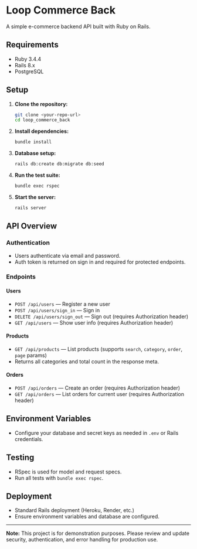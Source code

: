# Loop Commerce Back

A simple e-commerce backend API built with Ruby on Rails.

## Requirements

- Ruby 3.4.4
- Rails 8.x
- PostgreSQL

## Setup

1. **Clone the repository:**
   ```sh
   git clone <your-repo-url>
   cd loop_commerce_back
   ```

2. **Install dependencies:**
   ```sh
   bundle install
   ```

3. **Database setup:**
   ```sh
   rails db:create db:migrate db:seed
   ```

4. **Run the test suite:**
   ```sh
   bundle exec rspec
   ```

5. **Start the server:**
   ```sh
   rails server
   ```

## API Overview

### Authentication

- Users authenticate via email and password.
- Auth token is returned on sign in and required for protected endpoints.

### Endpoints

#### Users

- `POST /api/users` — Register a new user
- `POST /api/users/sign_in` — Sign in
- `DELETE /api/users/sign_out` — Sign out (requires Authorization header)
- `GET /api/users` — Show user info (requires Authorization header)

#### Products

- `GET /api/products` — List products (supports `search`, `category`, `order`, `page` params)
- Returns all categories and total count in the response meta.

#### Orders

- `POST /api/orders` — Create an order (requires Authorization header)
- `GET /api/orders` — List orders for current user (requires Authorization header)

## Environment Variables

- Configure your database and secret keys as needed in `.env` or Rails credentials.

## Testing

- RSpec is used for model and request specs.
- Run all tests with `bundle exec rspec`.

## Deployment

- Standard Rails deployment (Heroku, Render, etc.)
- Ensure environment variables and database are configured.

---

**Note:**
This project is for demonstration purposes. Please review and update security, authentication, and error handling for production use.
